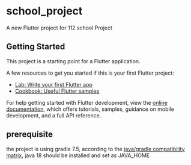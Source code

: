 # school_project

A new Flutter project for 112 school Project

## Getting Started

This project is a starting point for a Flutter application.

A few resources to get you started if this is your first Flutter project:

- [Lab: Write your first Flutter app](https://docs.flutter.dev/get-started/codelab)
- [Cookbook: Useful Flutter samples](https://docs.flutter.dev/cookbook)

For help getting started with Flutter development, view the
[online documentation](https://docs.flutter.dev/), which offers tutorials,
samples, guidance on mobile development, and a full API reference.

## prerequisite

the project is using gradle 7.5, according to the [java/gradle compatibility matrix](https://docs.gradle.org/current/userguide/compatibility.html),
java 18 should be installed and set as JAVA_HOME